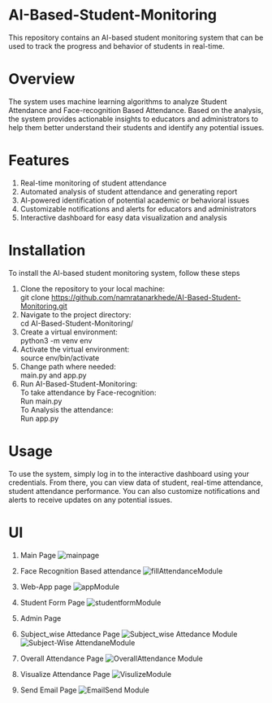 # AI-Based-Student-Monitoring
This repository contains an AI-based student monitoring system that can be used to track the progress and behavior of students in real-time.

# Overview
The system uses machine learning algorithms to analyze Student Attendance and Face-recognition Based Attendance. Based on the analysis, the system provides actionable insights to educators and administrators to help them better understand their students and identify any potential issues.

# Features
1. Real-time monitoring of student attendance
2. Automated analysis of student attendance and generating report
3. AI-powered identification of potential academic or behavioral issues
4. Customizable notifications and alerts for educators and administrators
5. Interactive dashboard for easy data visualization and analysis

# Installation
To install the AI-based student monitoring system, follow these steps
1. Clone the repository to your local machine:<br>
git clone https://github.com/namratanarkhede/AI-Based-Student-Monitoring.git
2. Navigate to the project directory:<br>
cd AI-Based-Student-Monitoring/
3. Create a virtual environment:<br>
python3 -m venv env
4. Activate the virtual environment:<br>
source env/bin/activate
5. Change path where needed:<br>
main.py and app.py
6. Run AI-Based-Student-Monitoring:<br>
  To take attendance by Face-recognition: <br> Run main.py<br>
  To Analysis the attendance:<br> Run app.py

# Usage
To use the system, simply log in to the interactive dashboard using your credentials. From there, you can view data of student, real-time attendance, student attendance performance. You can also customize notifications and alerts to receive updates on any potential issues.

# UI
1. Main Page 
![mainpage](https://user-images.githubusercontent.com/78205518/229305875-0f7e5e12-ff0d-400a-9994-7c6501d0e6de.png)
2. Face Recognition Based attendance 
![fillAttendanceModule](https://user-images.githubusercontent.com/78205518/229306786-a3ca393a-61bc-475c-a309-b68333f1f34e.png)
3. Web-App page 
![appModule](https://user-images.githubusercontent.com/78205518/229306794-c94277c8-ccfc-4a9c-a87e-869e6e257dbd.png)
4. Student Form Page 
![studentformModule](https://user-images.githubusercontent.com/78205518/229306801-995ada42-ac08-4f57-8f6b-e1877040a017.png)
5. Admin Page 

6. Subject_wise Attedance Page 
![Subject_wise Attedance Module](https://user-images.githubusercontent.com/78205518/229306817-5bf366b3-c0fc-4ec6-9e79-fbaeda3ea810.png)
![Subject-Wise AttendaneModule](https://user-images.githubusercontent.com/78205518/229306819-b033fbdd-1a44-4b9c-aaa0-9530f43c0e2e.png)
7. Overall Attendance Page 
![OverallAttendance Module](https://user-images.githubusercontent.com/78205518/229306828-e1972687-6ce2-48c5-ac85-7fe983b5e1da.png)
8. Visualize Attendance Page 
![VisulizeModule](https://user-images.githubusercontent.com/78205518/229306840-3286b08f-b788-43a8-a7e0-dc1469a7744f.png)
9. Send Email Page 
![EmailSend Module](https://user-images.githubusercontent.com/78205518/229306842-eefbdbb8-39ef-44ea-a03f-58e71fe52061.png)


